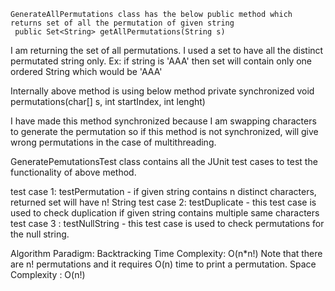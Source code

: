     GenerateAllPermutations class has the below public method which returns set of all the permutation of given string
     public Set<String> getAllPermutations(String s)

 I am returning the set of all  permutations. I used a set to have all the distinct permutated string only.
 Ex: if string is 'AAA' then set will contain only one ordered String which would be 'AAA'     

Internally above method is using below method
   private synchronized void permutations(char[] s, int startIndex, int lenght)
   
I have made this method synchronized because I am swapping characters to generate the permutation so if this method is not synchronized, will give wrong permutations in the case of multithreading.     


GeneratePemutationsTest class contains all the JUnit test cases to test the functionality of above method. 

 test case 1: testPermutation - if given string contains n distinct  characters, returned set will have n! String
 test case 2: testDuplicate - this test case is used to check duplication if given string contains multiple same characters
 test case 3 : testNullString - this test case is used to check permutations for the null string.   

Algorithm Paradigm: Backtracking
Time Complexity: O(n*n!) Note that there are n! permutations and it requires O(n) time to print  a permutation.
Space Complexity : O(n!)


